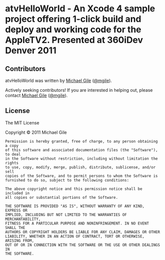 atvHelloWorld - An Xcode 4 sample project offering 1-click build and deploy and working code for the AppleTV2.  Presented at 360iDev Denver 2011
=====================================

Contributors
------------

atvHelloWorld was written by [Michael Gile](http://mgile.com) ([@mgile](http://twitter.com/mgile)).

Actively seeking contributors!  If you are interested in helping out, please contact [Michael Gile](http://mgile.com) ([@mgile](http://twitter.com/mgile)).

License
-------
   The MIT License

   Copyright &copy; 2011 Michael Gile
	
	Permission is hereby granted, free of charge, to any person obtaining a copy
	of this software and associated documentation files (the "Software"), to deal
	in the Software without restriction, including without limitation the rights
	to use, copy, modify, merge, publish, distribute, sublicense, and/or sell
	copies of the Software, and to permit persons to whom the Software is
	furnished to do so, subject to the following conditions:
	
	The above copyright notice and this permission notice shall be included in
	all copies or substantial portions of the Software.
	
	THE SOFTWARE IS PROVIDED "AS IS", WITHOUT WARRANTY OF ANY KIND, EXPRESS OR
	IMPLIED, INCLUDING BUT NOT LIMITED TO THE WARRANTIES OF MERCHANTABILITY,
	FITNESS FOR A PARTICULAR PURPOSE AND NONINFRINGEMENT. IN NO EVENT SHALL THE
	AUTHORS OR COPYRIGHT HOLDERS BE LIABLE FOR ANY CLAIM, DAMAGES OR OTHER
	LIABILITY, WHETHER IN AN ACTION OF CONTRACT, TORT OR OTHERWISE, ARISING FROM,
	OUT OF OR IN CONNECTION WITH THE SOFTWARE OR THE USE OR OTHER DEALINGS IN
	THE SOFTWARE.